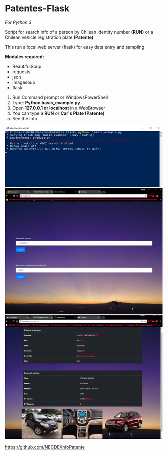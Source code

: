 # Patentes-Flask

*For Python 3*

Script for search info of a person by Chilean identity number **(RUN)** or a Chilean vehicle registration plate **(Patente)**

This run a local web server (flask) for easy data entry and sampling

**Modules required:**

- BeautifulSoup
- requests
- json
- imagesoup
- flask


1. Run Command prompt or WindowsPowerShell
2. Type:   **Python basic_example.py**
3. Open **127.0.0.1 or localhost** in a WebBrowser
4. You can type a **RUN** or **Car's Plate (Patente)**
5. See the info

![ps](/images/runpowershell.png)
![localhost](/images/localhost.png)
![infoxpatente](/images/porpatente.png)


https://github.com/NECDE/InfoPatente
